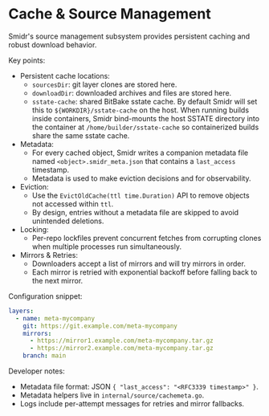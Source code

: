 # Cache & Source Management

Smidr's source management subsystem provides persistent caching and robust download behavior.

Key points:

- Persistent cache locations:
  - `sourcesDir`: git layer clones are stored here.
  - `downloadDir`: downloaded archives and files are stored here.
  - `sstate-cache`: shared BitBake sstate cache. By default Smidr will set this to `${WORKDIR}/sstate-cache` on the host. When running builds inside containers, Smidr bind-mounts the host SSTATE directory into the container at `/home/builder/sstate-cache` so containerized builds share the same sstate cache.
- Metadata:
  - For every cached object, Smidr writes a companion metadata file named `<object>.smidr_meta.json` that contains a `last_access` timestamp.
  - Metadata is used to make eviction decisions and for observability.
- Eviction:
  - Use the `EvictOldCache(ttl time.Duration)` API to remove objects not accessed within `ttl`.
  - By design, entries without a metadata file are skipped to avoid unintended deletions.
- Locking:
  - Per-repo lockfiles prevent concurrent fetches from corrupting clones when multiple processes run simultaneously.
- Mirrors & Retries:
  - Downloaders accept a list of mirrors and will try mirrors in order.
  - Each mirror is retried with exponential backoff before falling back to the next mirror.

Configuration snippet:

```yaml
layers:
  - name: meta-mycompany
    git: https://git.example.com/meta-mycompany
    mirrors:
      - https://mirror1.example.com/meta-mycompany.tar.gz
      - https://mirror2.example.com/meta-mycompany.tar.gz
    branch: main
```

Developer notes:

- Metadata file format: JSON `{ "last_access": "<RFC3339 timestamp>" }`.
- Metadata helpers live in `internal/source/cachemeta.go`.
- Logs include per-attempt messages for retries and mirror fallbacks.
